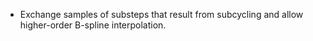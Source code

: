 - Exchange samples of substeps that result from subcycling and allow higher-order B-spline interpolation.
